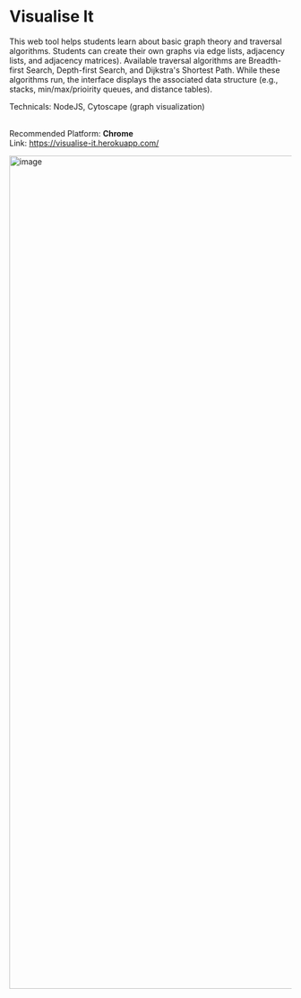 # Visualise It

This web tool helps students learn about basic graph theory and traversal algorithms. Students can create their own graphs via edge lists, adjacency lists, 
and adjacency matrices). Available traversal algorithms are Breadth-first Search, Depth-first Search, and Dijkstra's Shortest Path. While these algorithms
run, the interface displays the associated data structure (e.g., stacks, min/max/prioirity queues, and distance tables). <br>

Technicals: NodeJS, Cytoscape (graph visualization) <br> <br>

Recommended Platform: <b>Chrome</b> <br>
Link: https://visualise-it.herokuapp.com/

<img width="1484" alt="image" src="https://user-images.githubusercontent.com/54029493/193501179-a06eb502-d0ee-4b6e-98fc-ff7693ea88b0.png">
